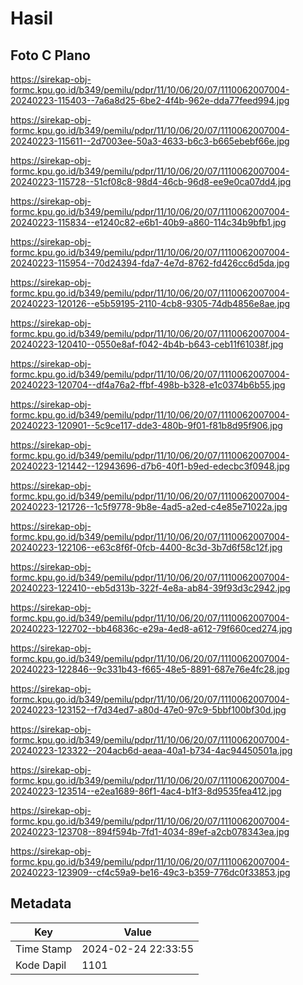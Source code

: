 # Hasil

## Foto C Plano

https://sirekap-obj-formc.kpu.go.id/b349/pemilu/pdpr/11/10/06/20/07/1110062007004-20240223-115403--7a6a8d25-6be2-4f4b-962e-dda77feed994.jpg

https://sirekap-obj-formc.kpu.go.id/b349/pemilu/pdpr/11/10/06/20/07/1110062007004-20240223-115611--2d7003ee-50a3-4633-b6c3-b665ebebf66e.jpg

https://sirekap-obj-formc.kpu.go.id/b349/pemilu/pdpr/11/10/06/20/07/1110062007004-20240223-115728--51cf08c8-98d4-46cb-96d8-ee9e0ca07dd4.jpg

https://sirekap-obj-formc.kpu.go.id/b349/pemilu/pdpr/11/10/06/20/07/1110062007004-20240223-115834--e1240c82-e6b1-40b9-a860-114c34b9bfb1.jpg

https://sirekap-obj-formc.kpu.go.id/b349/pemilu/pdpr/11/10/06/20/07/1110062007004-20240223-115954--70d24394-fda7-4e7d-8762-fd426cc6d5da.jpg

https://sirekap-obj-formc.kpu.go.id/b349/pemilu/pdpr/11/10/06/20/07/1110062007004-20240223-120126--e5b59195-2110-4cb8-9305-74db4856e8ae.jpg

https://sirekap-obj-formc.kpu.go.id/b349/pemilu/pdpr/11/10/06/20/07/1110062007004-20240223-120410--0550e8af-f042-4b4b-b643-ceb11f61038f.jpg

https://sirekap-obj-formc.kpu.go.id/b349/pemilu/pdpr/11/10/06/20/07/1110062007004-20240223-120704--df4a76a2-ffbf-498b-b328-e1c0374b6b55.jpg

https://sirekap-obj-formc.kpu.go.id/b349/pemilu/pdpr/11/10/06/20/07/1110062007004-20240223-120901--5c9ce117-dde3-480b-9f01-f81b8d95f906.jpg

https://sirekap-obj-formc.kpu.go.id/b349/pemilu/pdpr/11/10/06/20/07/1110062007004-20240223-121442--12943696-d7b6-40f1-b9ed-edecbc3f0948.jpg

https://sirekap-obj-formc.kpu.go.id/b349/pemilu/pdpr/11/10/06/20/07/1110062007004-20240223-121726--1c5f9778-9b8e-4ad5-a2ed-c4e85e71022a.jpg

https://sirekap-obj-formc.kpu.go.id/b349/pemilu/pdpr/11/10/06/20/07/1110062007004-20240223-122106--e63c8f6f-0fcb-4400-8c3d-3b7d6f58c12f.jpg

https://sirekap-obj-formc.kpu.go.id/b349/pemilu/pdpr/11/10/06/20/07/1110062007004-20240223-122410--eb5d313b-322f-4e8a-ab84-39f93d3c2942.jpg

https://sirekap-obj-formc.kpu.go.id/b349/pemilu/pdpr/11/10/06/20/07/1110062007004-20240223-122702--bb46836c-e29a-4ed8-a612-79f660ced274.jpg

https://sirekap-obj-formc.kpu.go.id/b349/pemilu/pdpr/11/10/06/20/07/1110062007004-20240223-122846--9c331b43-f665-48e5-8891-687e76e4fc28.jpg

https://sirekap-obj-formc.kpu.go.id/b349/pemilu/pdpr/11/10/06/20/07/1110062007004-20240223-123152--f7d34ed7-a80d-47e0-97c9-5bbf100bf30d.jpg

https://sirekap-obj-formc.kpu.go.id/b349/pemilu/pdpr/11/10/06/20/07/1110062007004-20240223-123322--204acb6d-aeaa-40a1-b734-4ac94450501a.jpg

https://sirekap-obj-formc.kpu.go.id/b349/pemilu/pdpr/11/10/06/20/07/1110062007004-20240223-123514--e2ea1689-86f1-4ac4-b1f3-8d9535fea412.jpg

https://sirekap-obj-formc.kpu.go.id/b349/pemilu/pdpr/11/10/06/20/07/1110062007004-20240223-123708--894f594b-7fd1-4034-89ef-a2cb078343ea.jpg

https://sirekap-obj-formc.kpu.go.id/b349/pemilu/pdpr/11/10/06/20/07/1110062007004-20240223-123909--cf4c59a9-be16-49c3-b359-776dc0f33853.jpg


## Metadata

| Key        | Value               |
| ---------- | ------------------- |
| Time Stamp | 2024-02-24 22:33:55 |
| Kode Dapil | 1101                |



